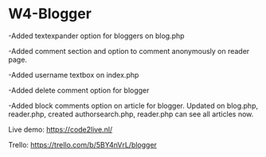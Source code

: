 # W4-Blogger

-Added textexpander option for bloggers on blog.php

-Added comment section and option to comment anonymously on reader page.

-Added username textbox on index.php

-Added delete comment option for blogger

-Added block comments option on article for blogger. Updated on blog.php, reader.php, created authorsearch.php, reader.php can see all articles now.

Live demo: https://code2live.nl/

Trello: https://trello.com/b/5BY4nVrL/blogger

